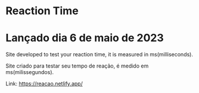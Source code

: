 # Reaction Time

# Lançado dia 6 de maio de 2023

Site developed to test your reaction time, it is measured in ms(milliseconds).

Site criado para testar seu tempo de reação, é medido em ms(milissegundos).

Link:
https://reacao.netlify.app/
